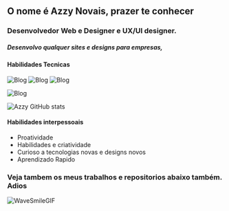 ## O nome é Azzy Novais, prazer te conhecer

### Desenvolvedor Web e Designer e UX/UI designer.
##### Desenvolvo qualquer sites e designs para empresas,
#### Habilidades Tecnicas
![Blog](https://img.shields.io/badge/HTML-239120?style=for-the-badge&logo=html5&logoColor=white)    ![Blog](https://img.shields.io/badge/CSS-239120?&style=for-the-badge&logo=css3&logoColor=white) ![Blog](https://img.shields.io/badge/JavaScript-F7DF1E?style=for-the-badge&logo=javascript&logoColor=black)

![Blog](https://img.shields.io/badge/Python-3776AB?style=for-the-badge&logo=python&logoColor=white)

![Azzy GitHub stats](https://github-readme-stats.vercel.app/api?username=azzynovais&show_icons=true&theme=transparent)

#### Habilidades interpessoais 
- Proatividade 
- Habilidades e criatividade
- Curioso a tecnologias novas e designs novos
- Aprendizado Rapido 


### Veja tambem os meus trabalhos e repositorios abaixo também. Adios
![WaveSmileGIF](https://github.com/user-attachments/assets/d4e5bff5-1deb-4829-9a1f-544a8298f50b)
